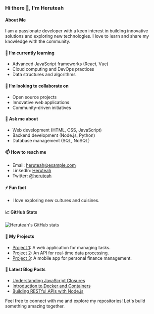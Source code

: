 ### Hi there 👋, I'm Heruteah

#### About Me
I am a passionate developer with a keen interest in building innovative solutions and exploring new technologies. I love to learn and share my knowledge with the community.

#### 🌱 I’m currently learning
- Advanced JavaScript frameworks (React, Vue)
- Cloud computing and DevOps practices
- Data structures and algorithms

#### 👯 I’m looking to collaborate on
- Open source projects
- Innovative web applications
- Community-driven initiatives

#### 💬 Ask me about
- Web development (HTML, CSS, JavaScript)
- Backend development (Node.js, Python)
- Database management (SQL, NoSQL)

#### 📫 How to reach me
- Email: [heruteah@example.com](mailto:heruteah@example.com)
- LinkedIn: [Heruteah](https://www.linkedin.com/in/heruteah)
- Twitter: [@heruteah](https://twitter.com/heruteah)

#### ⚡ Fun fact
- I love exploring new cultures and cuisines.

#### 📈 GitHub Stats
![Heruteah's GitHub stats](https://github-readme-stats.vercel.app/api?username=Heruteah&show_icons=true&theme=radical)

#### 🔭 My Projects
- [Project 1](https://github.com/Heruteah/project1): A web application for managing tasks.
- [Project 2](https://github.com/Heruteah/project2): An API for real-time data processing.
- [Project 3](https://github.com/Heruteah/project3): A mobile app for personal finance management.

#### 📝 Latest Blog Posts
- [Understanding JavaScript Closures](https://medium.com/@heruteah/understanding-javascript-closures)
- [Introduction to Docker and Containers](https://medium.com/@heruteah/introduction-to-docker-and-containers)
- [Building RESTful APIs with Node.js](https://medium.com/@heruteah/building-restful-apis-with-node-js)

Feel free to connect with me and explore my repositories! Let's build something amazing together.

